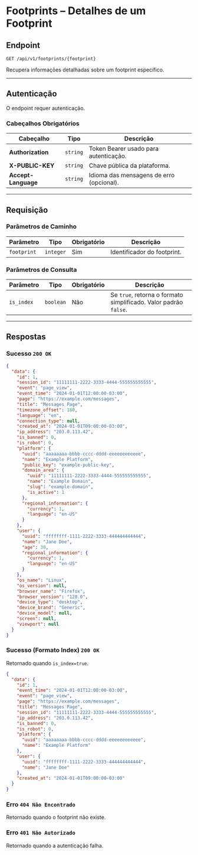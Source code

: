 # Footprints – Detalhes de um Footprint

## Endpoint

`GET /api/v1/footprints/{footprint}`

Recupera informações detalhadas sobre um footprint específico.

---

## Autenticação

O endpoint requer autenticação.

### Cabeçalhos Obrigatórios

| Cabeçalho | Tipo | Descrição |
| --- | --- | --- |
| **Authorization** | `string` | Token Bearer usado para autenticação. |
| **X-PUBLIC-KEY** | `string` | Chave pública da plataforma. |
| **Accept-Language** | `string` | Idioma das mensagens de erro (opcional). |

---

## Requisição

### Parâmetros de Caminho

| Parâmetro | Tipo | Obrigatório | Descrição |
| --- | --- | --- | --- |
| `footprint` | `integer` | Sim | Identificador do footprint. |

### Parâmetros de Consulta

| Parâmetro | Tipo | Obrigatório | Descrição |
| --- | --- | --- | --- |
| `is_index` | `boolean` | Não | Se `true`, retorna o formato simplificado. Valor padrão `false`. |

---

## Respostas

### Sucesso `200 OK`

```json
{
  "data": {
    "id": 1,
    "session_id": "11111111-2222-3333-4444-555555555555",
    "event": "page_view",
    "event_time": "2024-01-01T12:00:00-03:00",
    "page": "https://example.com/messages",
    "title": "Messages Page",
    "timezone_offset": 180,
    "language": "en",
    "connection_type": null,
    "created_at": "2024-01-01T09:00:00-03:00",
    "ip_address": "203.0.113.42",
    "is_banned": 0,
    "is_robot": 0,
    "platform": {
      "uuid": "aaaaaaaa-bbbb-cccc-dddd-eeeeeeeeeeee",
      "name": "Example Platform",
      "public_key": "example-public-key",
      "domain_area": {
        "uuid": "11111111-2222-3333-4444-555555555555",
        "name": "Example Domain",
        "slug": "example-domain",
        "is_active": 1
      },
      "regional_information": {
        "currency": 1,
        "language": "en-US"
      }
    },
    "user": {
      "uuid": "ffffffff-1111-2222-3333-444444444444",
      "name": "Jane Doe",
      "age": 30,
      "regional_information": {
        "currency": 1,
        "language": "en-US"
      }
    },
    "os_name": "Linux",
    "os_version": null,
    "browser_name": "Firefox",
    "browser_version": "128.0",
    "device_type": "desktop",
    "device_brand": "Generic",
    "device_model": null,
    "screen": null,
    "viewport": null
  }
}
```

### Sucesso (Formato Index) `200 OK`

Retornado quando `is_index=true`.

```json
{
  "data": {
    "id": 1,
    "event_time": "2024-01-01T12:00:00-03:00",
    "event": "page_view",
    "page": "https://example.com/messages",
    "title": "Messages Page",
    "session_id": "11111111-2222-3333-4444-555555555555",
    "ip_address": "203.0.113.42",
    "is_banned": 0,
    "is_robot": 0,
    "platform": {
      "uuid": "aaaaaaaa-bbbb-cccc-dddd-eeeeeeeeeeee",
      "name": "Example Platform"
    },
    "user": {
      "uuid": "ffffffff-1111-2222-3333-444444444444",
      "name": "Jane Doe"
    },
    "created_at": "2024-01-01T09:00:00-03:00"
  }
}
```

### Erro `404 Não Encontrado`

Retornado quando o footprint não existe.

### Erro `401 Não Autorizado`

Retornado quando a autenticação falha.

